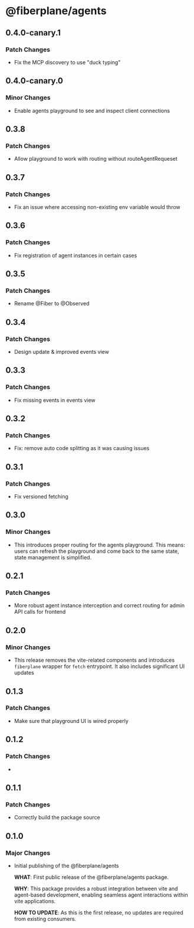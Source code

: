 # @fiberplane/agents

## 0.4.0-canary.1

### Patch Changes

- Fix the MCP discovery to use "duck typing"

## 0.4.0-canary.0

### Minor Changes

- Enable agents playground to see and inspect client connections
## 0.3.8

### Patch Changes

- Allow playground to work with routing without routeAgentRequeset

## 0.3.7

### Patch Changes

- Fix an issue where accessing non-existing env variable would throw

## 0.3.6

### Patch Changes

- Fix registration of agent instances in certain cases

## 0.3.5

### Patch Changes

- Rename @Fiber to @Observed

## 0.3.4

### Patch Changes

- Design update & improved events view

## 0.3.3

### Patch Changes

- Fix missing events in events view

## 0.3.2

### Patch Changes

- Fix: remove auto code splitting as it was causing issues

## 0.3.1

### Patch Changes

- Fix versioned fetching

## 0.3.0

### Minor Changes

- This introduces proper routing for the agents playground. This means: users can refresh the playground and come back to the same state, state management is simplified.

## 0.2.1

### Patch Changes

- More robust agent instance interception and correct routing for admin API calls for frontend

## 0.2.0

### Minor Changes

- This release removes the vite-related components and introduces `fiberplane` wrapper for `fetch` entrypoint. It also includes significant UI updates

## 0.1.3

### Patch Changes

- Make sure that playground UI is wired properly

## 0.1.2

### Patch Changes

-

## 0.1.1

### Patch Changes

- Correctly build the package source

## 0.1.0

### Major Changes

- Initial publishing of the @fiberplane/agents

  **WHAT**: First public release of the @fiberplane/agents package.

  **WHY**: This package provides a robust integration between vite and agent-based development, enabling seamless agent interactions within vite applications.

  **HOW TO UPDATE**: As this is the first release, no updates are required from existing consumers.
